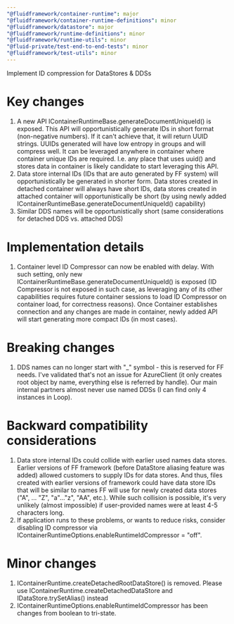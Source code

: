 ```yaml
---
"@fluidframework/container-runtime": major
"@fluidframework/container-runtime-definitions": minor
"@fluidframework/datastore": major
"@fluidframework/runtime-definitions": minor
"@fluidframework/runtime-utils": minor
"@fluid-private/test-end-to-end-tests": minor
"@fluidframework/test-utils": minor
---
```


Implement ID compression for DataStores & DDSs


# Key changes
1. A new API IContainerRuntimeBase.generateDocumentUniqueId() is exposed. This API will opportunistically generate IDs in short format (non-negative numbers). If it can't achieve that, it will return UUID strings. UUIDs generated will have low entropy in groups and will compress well. It can be leveraged anywhere in container where container unique IDs are required. I.e. any place that uses uuid() and stores data in container is likely candidate to start leveraging this API.
2. Data store internal IDs (IDs that are auto generated by FF system) will opportunistically be generated in shorter form. Data stores created in detached container will always have short IDs, data stores created in attached container will opportunistically be short (by using newly added IContainerRuntimeBase.generateDocumentUniqueId() capability)
3. Similar DDS names will be opportunistically short (same considerations for detached DDS vs. attached DDS)

# Implementation details
1. Container level ID Compressor can now be enabled with delay. With such setting, only new IContainerRuntimeBase.generateDocumentUniqueId() is exposed (ID Compressor is not exposed in such case, as leveraging any of its other capabilities requires future container sessions to load ID Compressor on container load, for correctness reasons). Once Container establishes connection and any changes are made in container, newly added API will start generating more compact IDs (in most cases).

# Breaking changes
1. DDS names can no longer start with "_" symbol - this is reserved for FF needs. I've validated that's not an issue for AzureClient (it only creates root object by name, everything else is referred by handle). Our main internal partners almost never use named DDSs (I can find only 4 instances in Loop).

# Backward compatibility considerations
1. Data store internal IDs could collide with earlier used names data stores. Earlier versions of FF framework (before DataStore aliasing feature was added) allowed customers to supply IDs for data stores. And thus, files created with earlier versions of framework could have data store IDs that will be similar to names FF will use for newly created data stores ("A", ... "Z", "a"..."z", "AA", etc.). While such collision is possible, it's very unlikely (almost impossible) if user-provided names were at least 4-5 characters long.
2. If application runs to these problems, or wants to reduce risks, consider disabling ID compressor via IContainerRuntimeOptions.enableRuntimeIdCompressor = "off".

# Minor changes
1. IContainerRuntime.createDetachedRootDataStore() is removed. Please use IContainerRuntime.createDetachedDataStore and IDataStore.trySetAlias() instead
2. IContainerRuntimeOptions.enableRuntimeIdCompressor has been changes from boolean to tri-state.
